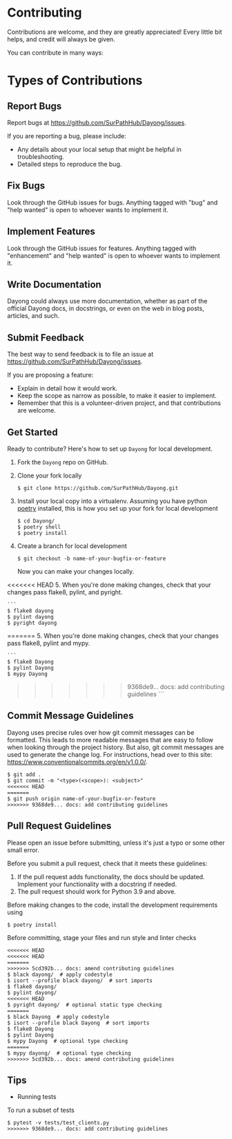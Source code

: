 # Contributing

Contributions are welcome, and they are greatly appreciated! Every little bit
helps, and credit will always be given.

You can contribute in many ways:

# Types of Contributions

## Report Bugs

Report bugs at https://github.com/SurPathHub/Dayong/issues.

If you are reporting a bug, please include:

* Any details about your local setup that might be helpful in troubleshooting.
* Detailed steps to reproduce the bug.

## Fix Bugs

Look through the GitHub issues for bugs. Anything tagged with "bug" and "help wanted" is open to whoever wants to implement it.

## Implement Features

Look through the GitHub issues for features. Anything tagged with "enhancement" and "help wanted" is open to whoever wants to implement it.

## Write Documentation

Dayong could always use more documentation, whether as part of the official Dayong docs, in docstrings, or even on the web in blog posts, articles, and such.

## Submit Feedback

The best way to send feedback is to file an issue at https://github.com/SurPathHub/Dayong/issues.

If you are proposing a feature:

* Explain in detail how it would work.
* Keep the scope as narrow as possible, to make it easier to implement.
* Remember that this is a volunteer-driven project, and that contributions are welcome.

## Get Started

Ready to contribute? Here's how to set up `Dayong` for local development.

1. Fork the `Dayong` repo on GitHub.
2. Clone your fork locally

    ```
    $ git clone https://github.com/SurPathHub/Dayong.git
    ```

3. Install your local copy into a virtualenv. Assuming you have python [poetry](https://github.com/python-poetry/poetry) installed, this is how you set up your fork for local development

    ```
    $ cd Dayong/
    $ poetry shell
    $ poetry install
    ```

4. Create a branch for local development

    ```
    $ git checkout -b name-of-your-bugfix-or-feature
    ```

   Now you can make your changes locally.

<<<<<<< HEAD
5. When you're done making changes, check that your changes pass flake8, pylint, and pyright.

    ```
    $ flake8 dayong
    $ pylint dayong
    $ pyright dayong
=======
5. When you're done making changes, check that your changes pass flake8, pylint and mypy.

    ```
    $ flake8 Dayong
    $ pylint Dayong
    $ mypy Dayong
>>>>>>> 9368de9... docs: add contributing guidelines
    ```

## Commit Message Guidelines
Dayong uses precise rules over how git commit messages can be formatted. This leads to more readable messages that are easy to follow when looking through the project history. But also, git commit messages are used to generate the change log. For instructions, head over to this site: https://www.conventionalcommits.org/en/v1.0.0/.

```
$ git add .
$ git commit -m "<type>(<scope>): <subject>"
<<<<<<< HEAD
=======
$ git push origin name-of-your-bugfix-or-feature
>>>>>>> 9368de9... docs: add contributing guidelines
```

## Pull Request Guidelines

Please open an issue before submitting, unless it's just a typo or some other small error.

Before you submit a pull request, check that it meets these guidelines:

1. If the pull request adds functionality, the docs should be updated. Implement your functionality with a docstring if needed.
2. The pull request should work for Python 3.9 and above.

Before making changes to the code, install the development requirements using

```
$ poetry install
```

Before committing, stage your files and run style and linter checks

```
<<<<<<< HEAD
<<<<<<< HEAD
=======
>>>>>>> 5cd392b... docs: amend contributing guidelines
$ black dayong/  # apply codestyle
$ isort --profile black dayong/  # sort imports
$ flake8 dayong/
$ pylint dayong/
<<<<<<< HEAD
$ pyright dayong/  # optional static type checking
=======
$ black Dayong  # apply codestyle
$ isort --profile black Dayong  # sort imports
$ flake8 Dayong
$ pylint Dayong
$ mypy Dayong  # optional type checking
=======
$ mypy dayong/  # optional type checking
>>>>>>> 5cd392b... docs: amend contributing guidelines
```

## Tips

- Running tests

To run a subset of tests

```
$ pytest -v tests/test_clients.py
>>>>>>> 9368de9... docs: add contributing guidelines
```
